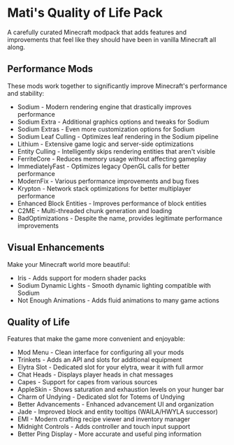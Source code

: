 # Mati's Quality of Life Pack

A carefully curated Minecraft modpack that adds features and improvements that
feel like they should have been in vanilla Minecraft all along.

## Performance Mods

These mods work together to significantly improve Minecraft's performance and
stability:

- Sodium - Modern rendering engine that drastically improves performance
- Sodium Extra - Additional graphics options and tweaks for Sodium
- Sodium Extras - Even more customization options for Sodium
- Sodium Leaf Culling - Optimizes leaf rendering in the Sodium pipeline
- Lithium - Extensive game logic and server-side optimizations
- Entity Culling - Intelligently skips rendering entities that aren't visible
- FerriteCore - Reduces memory usage without affecting gameplay
- ImmediatelyFast - Optimizes legacy OpenGL calls for better performance
- ModernFix - Various performance improvements and bug fixes
- Krypton - Network stack optimizations for better multiplayer performance
- Enhanced Block Entities - Improves performance of block entities
- C2ME - Multi-threaded chunk generation and loading
- BadOptimizations - Despite the name, provides legitimate performance
  improvements

## Visual Enhancements

Make your Minecraft world more beautiful:

- Iris - Adds support for modern shader packs
- Sodium Dynamic Lights - Smooth dynamic lighting compatible with Sodium
- Not Enough Animations - Adds fluid animations to many game actions

## Quality of Life

Features that make the game more convenient and enjoyable:

- Mod Menu - Clean interface for configuring all your mods
- Trinkets - Adds an API and slots for additional equipment
- Elytra Slot - Dedicated slot for your elytra, wear it with full armor
- Chat Heads - Displays player heads in chat messages
- Capes - Support for capes from various sources
- AppleSkin - Shows saturation and exhaustion levels on your hunger bar
- Charm of Undying - Dedicated slot for Totems of Undying
- Better Advancements - Enhanced advancement UI and organization
- Jade - Improved block and entity tooltips (WAILA/HWYLA successor)
- EMI - Modern crafting recipe viewer and inventory manager
- Midnight Controls - Adds controller and touch input support
- Better Ping Display - More accurate and useful ping information
